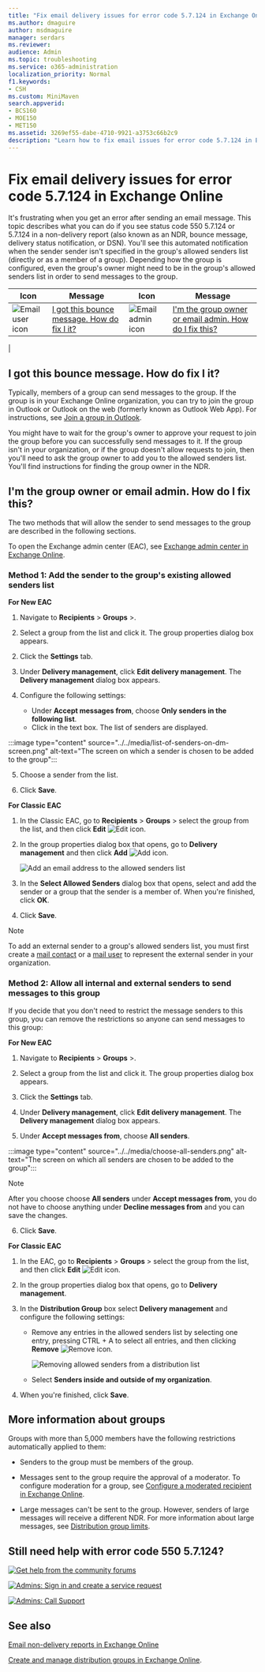 ```yaml
---
title: "Fix email delivery issues for error code 5.7.124 in Exchange Online"
ms.author: dmaguire
author: msdmaguire
manager: serdars
ms.reviewer: 
audience: Admin
ms.topic: troubleshooting
ms.service: o365-administration
localization_priority: Normal
f1.keywords:
- CSH
ms.custom: MiniMaven
search.appverid:
- BCS160
- MOE150
- MET150
ms.assetid: 3269ef55-dabe-4710-9921-a3753c66b2c9
description: "Learn how to fix email issues for error code 5.7.124 in Exchange Online (the sender isn't in the recipient group's allowed senders list)."
---
```


# Fix email delivery issues for error code 5.7.124 in Exchange Online

It's frustrating when you get an error after sending an email message. This topic describes what you can do if you see status code 550 5.7.124 or 5.7.124 in a non-delivery report (also known as an NDR, bounce message, delivery status notification, or DSN). You'll see this automated notification when the sender sender isn't specified in the group's allowed senders list (directly or as a member of a group). Depending how the group is configured, even the group's owner might need to be in the group's allowed senders list in order to send messages to the group.

|Icon|Message|Icon|Message|
|---|---|---|---|
|![Email user icon](../../media/31425afd-41a9-435e-aa85-6886277c369b.png)|[I got this bounce message. How do fix I it?](#i-got-this-bounce-message-how-do-fix-i-it)|![Email admin icon](../../media/3d4c569e-b819-4a29-86b1-4b9619cf2acf.png)|[I'm the group owner or email admin. How do I fix this?](#im-the-group-owner-or-email-admin-how-do-i-fix-this)|
|

## I got this bounce message. How do fix I it?

Typically, members of a group can send messages to the group. If the group is in your Exchange Online organization, you can try to join the group in Outlook or Outlook on the web (formerly known as Outlook Web App). For instructions, see [Join a group in Outlook](https://support.microsoft.com/office/2e59e19c-b872-44c8-ae84-0acc4b79c45d).

You might have to wait for the group's owner to approve your request to join the group before you can successfully send messages to it. If the group isn't in your organization, or if the group doesn't allow requests to join, then you'll need to ask the group owner to add you to the allowed senders list. You'll find instructions for finding the group owner in the NDR.

## I'm the group owner or email admin. How do I fix this?

The two methods that will allow the sender to send messages to the group are described in the following sections.

To open the Exchange admin center (EAC), see [Exchange admin center in Exchange Online](https://docs.microsoft.com/Exchange/exchange-admin-center).

### Method 1: Add the sender to the group's existing allowed senders list

**For New EAC**

1.  Navigate to **Recipients** \> **Groups** \>.

2. Select a group from the list and click it. The group properties dialog box appears.

<include the image group-properties.png>

2. Click the **Settings** tab.

3. Under **Delivery management**, click **Edit delivery management**. The **Delivery management** dialog box appears.

<include the image delivery-management-screen.png>

4. Configure the following settings:

    - Under **Accept messages from**, choose **Only senders in the following list**.
    - Click in the text box. The list of senders are displayed.
   
:::image type="content" source="../../media/list-of-senders-on-dm-screen.png" alt-text="The screen on which a sender is chosen to be added to the group":::

5. Choose a sender from the list.

6. Click **Save**.

<include the image setting-sender-as-group-member.png>

**For Classic EAC**

1. In the Classic EAC, go to **Recipients** \> **Groups** \> select the group from the list, and then click **Edit** ![Edit icon](../../media/ebd260e4-3556-4fb0-b0bb-cc489773042c.gif).

2. In the group properties dialog box that opens, go to **Delivery management** and then click **Add** ![Add icon](../../media/8ee52980-254b-440b-99a2-18d068de62d3.gif).

   ![Add an email address to the allowed senders list](../../media/bfa84c19-f972-4428-9001-47bebd8b9125.png)

3. In the **Select Allowed Senders** dialog box that opens, select and add the sender or a group that the sender is a member of. When you're finished, click **OK**.

4. Click **Save**.

> [!NOTE]
> To add an external sender to a group's allowed senders list, you must first create a [mail contact](https://docs.microsoft.com/exchange/recipients-in-exchange-online/manage-mail-contacts) or a [mail user](https://docs.microsoft.com/exchange/recipients-in-exchange-online/manage-mail-users) to represent the external sender in your organization.

### Method 2: Allow all internal and external senders to send messages to this group

If you decide that you don't need to restrict the message senders to this group, you can remove the restrictions so anyone can send messages to this group:

**For New EAC**

1. Navigate to **Recipients** \> **Groups** \>.

2. Select a group from the list and click it. The group properties dialog box appears.

<include the image group-properties.png>

3. Click the **Settings** tab.

4. Under **Delivery management**, click **Edit delivery management**. The **Delivery management** dialog box appears.

<include the delivery-management-screen.png>

5. Under **Accept messages from**, choose **All senders**.

:::image type="content" source="../../media/choose-all-senders.png" alt-text="The screen on which all senders are chosen to be added to the group":::

> [!NOTE]
> After you choose choose **All senders** under **Accept messages from**, you do not have to choose anything under **Decline messages from** and you can save the changes.

6. Click **Save**.

**For Classic EAC**

1. In the EAC, go to **Recipients** \> **Groups** \> select the group from the list, and then click **Edit** ![Edit icon](../../media/ebd260e4-3556-4fb0-b0bb-cc489773042c.gif).

2. In the group properties dialog box that opens, go to **Delivery management**.

3. In the **Distribution Group** box select **Delivery management** and configure the following settings:

   - Remove any entries in the allowed senders list by selecting one entry, pressing CTRL + A to select all entries, and then clicking **Remove** ![Remove icon](../../media/adf01106-cc79-475c-8673-065371c1897b.gif).

     ![Removing allowed senders from a distribution list](../../media/c135fe59-4c77-43e1-b514-da8dbe4b5fb6.png)

   - Select **Senders inside and outside of my organization**.

4. When you're finished, click **Save**.

## More information about groups

Groups with more than 5,000 members have the following restrictions automatically applied to them:

- Senders to the group must be members of the group.

- Messages sent to the group require the approval of a moderator. To configure moderation for a group, see [Configure a moderated recipient in Exchange Online](../../recipients-in-exchange-online/configure-a-moderated-recipient.md).

- Large messages can't be sent to the group. However, senders of large messages will receive a different NDR. For more information about large messages, see [Distribution group limits](https://docs.microsoft.com/office365/servicedescriptions/exchange-online-service-description/exchange-online-limits#distribution-group-limits).

## Still need help with error code 550 5.7.124?

[![Get help from the community forums](../../media/12a746cc-184b-4288-908c-f718ce9c4ba5.png)](https://answers.microsoft.com/)

[![Admins: Sign in and create a service request](../../media/10862798-181d-47a5-ae4f-3f8d5a2874d4.png)](https://admin.microsoft.com/AdminPortal/Home#/support)

[![Admins: Call Support](../../media/9f262e67-e8c9-4fc0-85c2-b3f4cfbc064e.png)](https://docs.microsoft.com/microsoft-365/Admin/contact-support-for-business-products)

## See also

[Email non-delivery reports in Exchange Online](non-delivery-reports-in-exchange-online.md)

[Create and manage distribution groups in Exchange Online](../../recipients-in-exchange-online/manage-distribution-groups/manage-distribution-groups.md).

